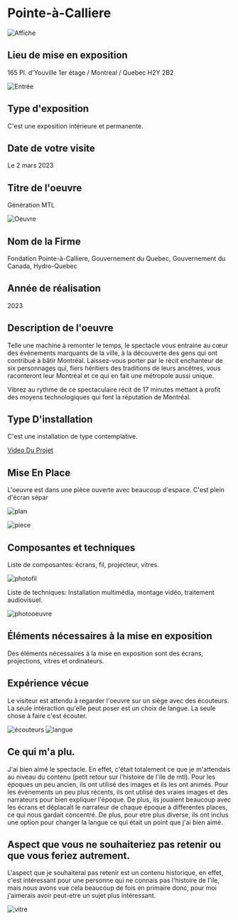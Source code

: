 # Pointe-à-Calliere
![Affiche](https://github.com/Jxshvfx/H23_V13_inspirations_GONZALEZBARRERA/blob/main/Génération%20MTL/medias/photo_entree_affiche.jpg)

## Lieu de mise en exposition
165 Pl. d'Youville 1er étage / Montreal / Quebec H2Y 2B2

![Entrée](https://github.com/Jxshvfx/H23_V13_inspirations_GONZALEZBARRERA/blob/main/Génération%20MTL/medias/photo_moi_siege.jpg)

## Type d'exposition
C'est une exposition intérieure et permanente.

## Date de votre visite
Le 2 mars 2023

## Titre de l'oeuvre
Génération MTL

![Oeuvre](https://github.com/Jxshvfx/H23_V13_inspirations_GONZALEZBARRERA/blob/main/Génération%20MTL/medias/photo_presentation_4.jpg)

## Nom de la Firme
Fondation Pointe-à-Calliere, Gouvernement du Quebec, Gouvernement du Canada, Hydro-Quebec

## Année de réalisation
2023

## Description de l'oeuvre
Telle une machine à remonter le temps, le spectacle vous entraine au cœur des événements marquants de la ville, à la découverte des gens qui ont contribué à bâtir Montréal. Laissez-vous porter par le récit enchanteur de six personnages qui, fiers héritiers des traditions de leurs ancêtres, vous raconteront leur Montréal et ce qui en fait une métropole aussi unique.

Vibrez au rythme de ce spectaculaire récit de 17 minutes mettant à profit des moyens technologiques qui font la réputation de Montréal.

## Type D'installation
C'est une installation de type contemplative.

[Video Du Projet](https://youtu.be/tevIdslyQhc)

## Mise En Place
L'oeuvre est dans une pièce ouverte avec beaucoup d'espace. C'est plein d'écran sépar

![plan](https://github.com/Jxshvfx/H23_V13_inspirations_GONZALEZBARRERA/blob/main/Génération%20MTL/medias/plan_generation_mtl.png)

![piece](https://github.com/Jxshvfx/H23_V13_inspirations_GONZALEZBARRERA/blob/main/Génération%20MTL/medias/photo_vue_ensemble_2.jpg)

## Composantes et techniques
Liste de composantes: écrans, fil, projecteur, vitres.

![photofil](https://github.com/Jxshvfx/H23_V13_inspirations_GONZALEZBARRERA/blob/main/Génération%20MTL/medias/photo_vue_ensemble_equipment.jpg)

Liste de techniques: Installation multimédia, montage vidéo, traitement audiovisuel.

![photooeuvre](https://github.com/Jxshvfx/H23_V13_inspirations_GONZALEZBARRERA/blob/main/Génération%20MTL/medias/photo_presentation_8.jpg)

## Éléments nécessaires à la mise en exposition
Des éléments nécessaires à la mise en exposition sont des écrans, projections, vitres et ordinateurs.

## Expérience vécue
Le visiteur est attendu à regarder l'oeuvre sur un siège avec des écouteurs. La seule intéraction qu'elle peut poser est un choix de langue. La seule chose à faire c'est écouter.

![écouteurs](https://github.com/Jxshvfx/H23_V13_inspirations_GONZALEZBARRERA/blob/main/Génération%20MTL/medias/photo_ecouteurs.jpg)
![langue](https://github.com/Jxshvfx/H23_V13_inspirations_GONZALEZBARRERA/blob/main/Génération%20MTL/medias/photo_reglage_langue.jpg)

## Ce qui m'a plu.
J'ai bien aimé le spectacle. En effet, c'était totalement ce que je m'attendais au niveau du contenu (petit retour sur l'histoire de l'ile de mtl). Pour les époques un peu ancien, ils ont utilisé des images et ils les ont animés. Pour les évènements un peu plus récents, ils ont utilisé des vraies images et des narrateurs pour bien expliquer l'époque. De plus, ils jouaient beaucoup avec les écrans et déplacait le narrateur de chaque époque à differentes places, ce qui nous gardait concentré. De plus, pour etre plus diverse, ils ont inclus une option pour changer la langue ce qui était un point que j'ai bien aimé.

## Aspect que vous ne souhaiteriez pas retenir ou que vous feriez autrement.
L'aspect que je souhaiterai pas retenir est un contenu historique, en effet, c'est intéressant pour une personne qui ne connais pas l'histoire de l'ile, mais nous avons vue cela beaucoup de fois en primaire donc, pour moi j'aimerais avoir peut-etre un sujet plus intéressant.

![vitre](https://github.com/Jxshvfx/H23_V13_inspirations_GONZALEZBARRERA/blob/main/Génération%20MTL/medias/photo_vitre_centre_2.jpg)
